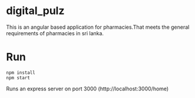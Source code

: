 # digital_pulz
This is an angular based application for pharmacies.That meets the general requirements of pharmacies in sri lanka.

# Run
```
npm install
npm start
```
Runs an express server on port 3000 (http://localhost:3000/home)
